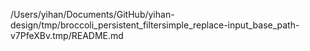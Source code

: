 /Users/yihan/Documents/GitHub/yihan-design/tmp/broccoli_persistent_filtersimple_replace-input_base_path-v7PfeXBv.tmp/README.md